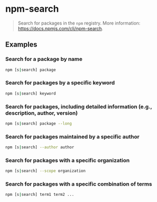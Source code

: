 # npm-search

> Search for packages in the `npm` registry. More information: <https://docs.npmjs.com/cli/npm-search>.

## Examples

### Search for a package by name

```bash
npm [s|search] package
```

### Search for packages by a specific keyword

```bash
npm [s|search] keyword
```

### Search for packages, including detailed information (e.g., description, author, version)

```bash
npm [s|search] package --long
```

### Search for packages maintained by a specific author

```bash
npm [s|search] --author author
```

### Search for packages with a specific organization

```bash
npm [s|search] --scope organization
```

### Search for packages with a specific combination of terms

```bash
npm [s|search] term1 term2 ...
```
